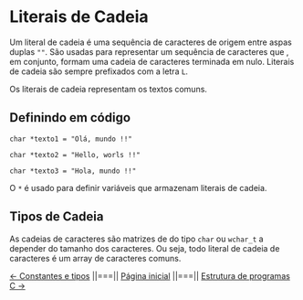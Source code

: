 # Literais de Cadeia
Um literal de cadeia é uma sequência de caracteres de origem entre aspas duplas `""`. São usadas para representar um sequência de caracteres que , em conjunto, formam uma cadeia de caracteres terminada em nulo. Literais de cadeia são sempre prefixados com a letra `L`.

Os literais de cadeia representam os textos comuns.

## Definindo em código
    char *texto1 = "Olá, mundo !!"

    char *texto2 = "Hello, worls !!"

    char *texto3 = "Hola, mundo !!"


O `*` é usado para definir variáveis que armazenam literais de cadeia.

## Tipos de Cadeia
As cadeias de caracteres são matrizes de do tipo `char` ou `wchar_t` a depender do tamanho dos caracteres. Ou seja, todo literal de cadeia de caracteres é um array de caracteres comuns.

[<- Constantes e tipos](./001-firststeps.md) ||===|| [Página inicial](../readme.md) ||===|| [Estrutura de programas C ->](./004-estrutura.md)